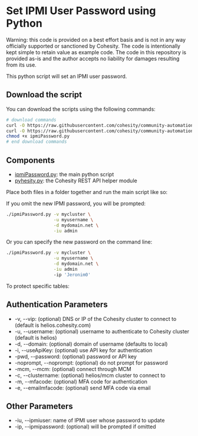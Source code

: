 # Set IPMI User Password using Python

Warning: this code is provided on a best effort basis and is not in any way officially supported or sanctioned by Cohesity. The code is intentionally kept simple to retain value as example code. The code in this repository is provided as-is and the author accepts no liability for damages resulting from its use.

This python script will set an IPMI user password.

## Download the script

You can download the scripts using the following commands:

```bash
# download commands
curl -O https://raw.githubusercontent.com/cohesity/community-automation-samples/main/python/ipmiPassword/ipmiPassword.py
curl -O https://raw.githubusercontent.com/cohesity/community-automation-samples/main/python/pyhesity.py
chmod +x ipmiPassword.py
# end download commands
```

## Components

* [ipmiPassword.py](https://raw.githubusercontent.com/cohesity/community-automation-samples/main/python/ipmiPassword/ipmiPassword.py): the main python script
* [pyhesity.py](https://raw.githubusercontent.com/cohesity/community-automation-samples/main/python/pyhesity/pyhesity.py): the Cohesity REST API helper module

Place both files in a folder together and run the main script like so:

If you omit the new IPMI password, you will be prompted:

```bash
./ipmiPassword.py -v mycluster \
                  -u myusername \
                  -d mydomain.net \
                  -iu admin
```

Or you can specify the new password on the command line:

```bash
./ipmiPassword.py -v mycluster \
                  -u myusername \
                  -d mydomain.net \
                  -iu admin
                  -ip 'Jeronim0'
```

To protect specific tables:

## Authentication Parameters

* -v, --vip: (optional) DNS or IP of the Cohesity cluster to connect to (default is helios.cohesity.com)
* -u, --username: (optional) username to authenticate to Cohesity cluster (default is helios)
* -d, --domain: (optional) domain of username (defaults to local)
* -i, --useApiKey: (optional) use API key for authentication
* -pwd, --password: (optional) password or API key
* -noprompt, --noprompt: (optional) do not prompt for password
* -mcm, --mcm: (optional) connect through MCM
* -c, --clustername: (optional) helios/mcm cluster to connect to
* -m, --mfacode: (optional) MFA code for authentication
* -e, --emailmfacode: (optional) send MFA code via email

## Other Parameters

* -iu, --ipmiuser: name of IPMI user whose password to update
* -ip, --ipmipassword: (optional) will be prompted if omitted
